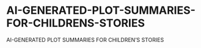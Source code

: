 # AI-GENERATED-PLOT-SUMMARIES-FOR-CHILDRENS-STORIES
AI-GENERATED PLOT SUMMARIES FOR CHILDREN’S STORIES
